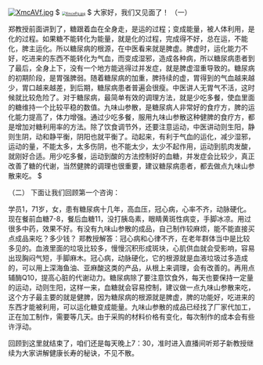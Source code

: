 [![XmcAVf.jpg](https://s1.ax1x.com/2022/05/27/XmcAVf.jpg)](https://imgtu.com/i/XmcAVf)
$
[<img src="https://s1.ax1x.com/2022/05/27/XmcePg.jpg" alt="XmcePg.jpg" style="zoom:50%;" />](https://imgtu.com/i/XmcePg)
$
大家好，我们又见面了！
（一）

郑教授前面讲到了，糖跟着血在全身走，是运的过程；变成能量，被人体利用，是化的过程。如果糖不能转化为能量，就是化的过程，完成得不好，总在运，不能化，脾主运化。所以糖尿病的根源，在中医看来就是脾虚。脾虚时，运化能力不好，吃进来的东西不能转化为气血，而变成湿邪，造成各种病，所以糖尿病患者到了最后，全身上下，没有一个地方能逃得过并发症，就是脾虚湿重导致的。糖尿病的初期阶段，是胃强脾弱。随着糖尿病的加重，脾持续的虚，胃得到的气血越来越少，胃口越来越差，到后期，糖尿病患者普遍会很瘦。中医讲人无胃气不活，这时候就比较危险了。对于糖尿病，最简单有效的调理方法，就是少吃多餐，使血里面的糖维持一个比较平稳的数值。九味山参散，是糖尿病人非常好的食疗方，脾的运化能力提高了，体力增强。通过少吃多餐，服用九味山参散这种健脾的食疗方，都是增加对糖利用率的方法。除了饮食调节外，还要注意运动，中医讲动则生阳，静则生阴，动和静平衡，阴阳也就平衡了。动起来，有利于气血的运化，减少湿邪，运动的量，不能太多，太多伤阴，也不能太少，太少不起作用，运动到肌肉发酸，就刚好合适。用少吃多餐，运动到酸的方法控制好的血糖，并发症会比较少，真正改善了糖的代谢，当然健脾的调理也很重要，建议糖尿病患者，都去做点九味山参散来吃。
$

（二）
下面让我们回顾第一个咨询：

学员1，71岁，女，患有糖尿病十几年，高血压，冠心病，心率不齐，动脉硬化。现在餐前血糖7-8，餐后血糖11，没打胰岛素，眼睛黄斑性病变，手脚冰凉。用过很多中药，效果不好。有没有九味山参散的成品，自己制作较麻烦，能不能直接买点成品来吃？多少钱？
郑教授解答：冠心病和心律不齐，在老年群体当中是比较多见的。血液里面的垃圾比较多，慢慢沉积形成斑块，心肌供血就会受影响，容易出现胸闷气短，手脚麻木。冠心病，动脉硬化，它的根源就是血液垃圾过多造成的，可以用上深海鱼油、亚麻酸这类的产品，从根上来调理，会有改善的。再用点辅酶Q10，提高心脏的代谢动力。糖尿病除了要注意饮食外，每天也要保持一定量的运动，动则生阳，这样一来，血糖就会容易控制，建议做一点九味山参散来吃，这个方子最主要的就是健脾，因为糖尿病的根源就是脾虚，脾的功能好，吃进来的东西才能被利用，可以运化糖变成能量。九味山参散的成品已经找了厂家代加工，正在加工制作，需要等几天。由于采购的材料价格有变化，每次制作的成本会有些许浮动。

回顾到这里就结束了，咱们还是每天晚上7：30，准时进入直播间听郑子新教授继续为大家讲解健康长寿的秘诀，不见不散。
